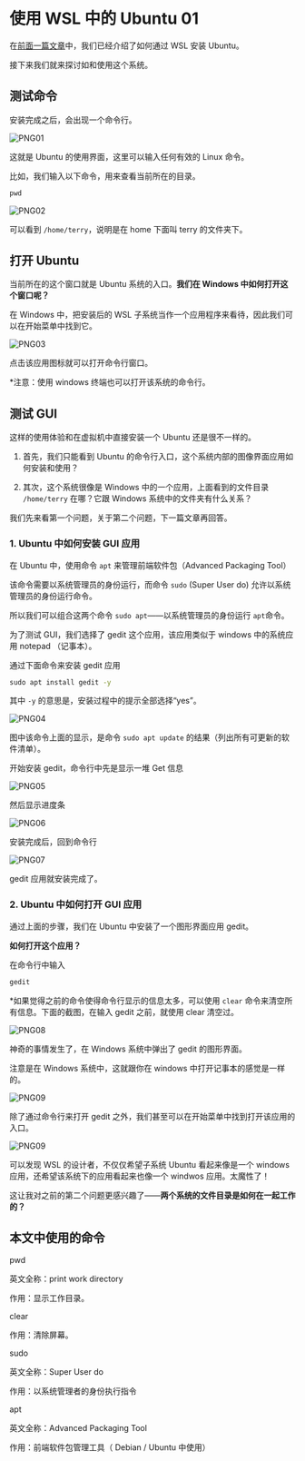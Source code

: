 # 使用 WSL 中的 Ubuntu 01



在[前面一篇文章](/准备Linux环境.md)中，我们已经介绍了如何通过 WSL 安装 Ubuntu。

接下来我们就来探讨如和使用这个系统。

## 测试命令

安装完成之后，会出现一个命令行。

![PNG01](/doc/illustrations/linuxuse01/win11wsl-12.png)

这就是 Ubuntu 的使用界面，这里可以输入任何有效的 Linux 命令。

比如，我们输入以下命令，用来查看当前所在的目录。

```cmd
pwd
```

![PNG02](/doc/illustrations/linuxuse01/win11wsl-13.png)

可以看到 `/home/terry`，说明是在 home 下面叫 terry 的文件夹下。

## 打开 Ubuntu

当前所在的这个窗口就是 Ubuntu 系统的入口。**我们在 Windows 中如何打开这个窗口呢？**

在 Windows 中，把安装后的 WSL 子系统当作一个应用程序来看待，因此我们可以在开始菜单中找到它。

![PNG03](/doc/illustrations/linuxuse01/win11wsl-17.png)

点击该应用图标就可以打开命令行窗口。

*注意：使用 windows 终端也可以打开该系统的命令行。

## 测试 GUI

这样的使用体验和在虚拟机中直接安装一个 Ubuntu 还是很不一样的。

1. 首先，我们只能看到 Ubuntu 的命令行入口，这个系统内部的图像界面应用如何安装和使用？

2. 其次，这个系统很像是 Windows 中的一个应用，上面看到的文件目录 `/home/terry` 在哪？它跟 Windows 系统中的文件夹有什么关系？

我们先来看第一个问题，关于第二个问题，下一篇文章再回答。

### 1. Ubuntu 中如何安装 GUI 应用

在 Ubuntu 中，使用命令 `apt` 来管理前端软件包（Advanced Packaging Tool）

该命令需要以系统管理员的身份运行，而命令 `sudo` (Super User do) 允许以系统管理员的身份运行命令。

所以我们可以组合这两个命令 `sudo apt`——以系统管理员的身份运行 `apt`命令。

为了测试 GUI，我们选择了 gedit 这个应用，该应用类似于 windows 中的系统应用 notepad （记事本）。

通过下面命令来安装 gedit 应用

```cmd
sudo apt install gedit -y
```

其中 `-y` 的意思是，安装过程中的提示全部选择“yes”。

![PNG04](/doc/illustrations/linuxuse01/win11wsl-18.png)

图中该命令上面的显示，是命令 `sudo apt update` 的结果（列出所有可更新的软件清单）。

开始安装 gedit，命令行中先是显示一堆 Get 信息

![PNG05](/doc/illustrations/linuxuse01/win11wsl-19.png)

然后显示进度条

![PNG06](/doc/illustrations/linuxuse01/win11wsl-20.png)

安装完成后，回到命令行

![PNG07](/doc/illustrations/linuxuse01/win11wsl-21.png)

gedit 应用就安装完成了。

### 2. Ubuntu 中如何打开 GUI 应用

通过上面的步骤，我们在 Ubuntu 中安装了一个图形界面应用 gedit。

**如何打开这个应用？**

在命令行中输入

```cmd
gedit
```

*如果觉得之前的命令使得命令行显示的信息太多，可以使用 `clear` 命令来清空所有信息。下面的截图，在输入 gedit 之前，就使用 clear 清空过。

![PNG08](/doc/illustrations/linuxuse01/win11wsl-22.png)

神奇的事情发生了，在 Windows 系统中弹出了 gedit 的图形界面。

注意是在 Windows 系统中，这就跟你在 windows 中打开记事本的感觉是一样的。

![PNG09](/doc/illustrations/linuxuse01/win11wsl-23.png)

除了通过命令行来打开 gedit 之外，我们甚至可以在开始菜单中找到打开该应用的入口。

![PNG09](/doc/illustrations/linuxuse01/win11wsl-23.png)

可以发现 WSL 的设计者，不仅仅希望子系统 Ubuntu 看起来像是一个 windows 应用，还希望该系统下的应用看起来也像一个 windwos 应用。太魔性了！

这让我对之前的第二个问题更感兴趣了——**两个系统的文件目录是如何在一起工作的？**

## 本文中使用的命令

pwd 
 
 英文全称：print work directory
 
 作用：显示工作目录。

clear
 
 作用：清除屏幕。

sudo
 
 英文全称：Super User do
 
 作用：以系统管理者的身份执行指令

apt
 
 英文全称：Advanced Packaging Tool
 
 作用：前端软件包管理工具（ Debian / Ubuntu 中使用）

